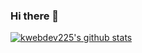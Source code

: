 ### Hi there 👋
[![kwebdev225's github stats](https://github-readme-stats.vercel.app/api?username=kwebdev225&show_icons=true&theme=tokyonight)](https://github.com/anuraghazra/github-readme-stats)
